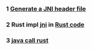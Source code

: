 ### 1 [Generate a JNI header file](https://github.com/smallverse/rust_cross_jni/blob/master/readme.md)
### 2 Rust impl [jni](https://github.com/smallverse/rust_cross_jni/blob/master/src/main/java/com/example/rust_cross_jni/com_example_rust_cross_jni_RustCrossJni.h) in [Rust code](https://github.com/smallverse/rust_practice/blob/main/cross_platform_lib_jni/src/lib.rs)
### 3 [java call rust](https://github.com/smallverse/rust_cross_jni/blob/master/src/main/java/com/example/rust_cross_jni/RustCrossJni.java) 

